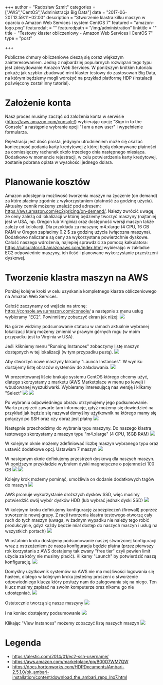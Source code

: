 +++
author = "Radosław Szmit"
categories = ["AWS","CentOS","Administracja Big Data"]
date = "2017-06-20T12:59:11+02:00"
description = "Stworzenie klastra kilku maszyn w oparciu o Amazon Web Services i system CentOS 7"
featured = "amazon-logo.png"
featuredalt = ""
featuredpath = "/img/administration"
linktitle = ""
title = "Testowy klaster obliczeniowy - Amazon Web Services i CentOS 7"
type = "post"

+++

Publiczne chmury obliczeniowe cieszą się coraz większym zainteresowaniem. Jedną z najbardziej popularnych rozwiązań tego typu jest zdecydowanie Amazon Web Services. W poniższym krótkim tutorialu pokażę jak szybko zbudować mini klaster testowy do zastosowań Big Data, na którym będziemy mogli wdrożyć na przykład platformę HDP (instalacji poświęcony został inny tutorial).

# Założenie konta

Nasz proces musimy zacząć od założenia konta w serwisie (https://aws.amazon.com/console/) wybierając opcję "Sign in to the Console" a następnie wybranie opcji "I am a new user" i wypełnienie formularza.

Rejestracja jest dość prosta, jedynym utrudnieniem może się okazać konieczność podania karty kredytowej z której będą dokonywane płatności za comiesięczny rachunek około trzeciego dnia następnego miesiąca. Dodatkowo w momencie rejestracji, w celu potwierdzenia karty kredytowej, zostanie pobrana opłata w wysokości jednego dolara.

# Planowanie kosztów

Amazon udostępnia możliwość tworzenia maszyn na życzenie (on demand) za które płacimy zgodnie z wykorzystaniem (płatność za godzinę użycia). Aktualny cennik możemy znaleźć pod adresem: https://aws.amazon.com/ec2/pricing/on-demand/. Należy zwrócić uwagę, że ceny zależą od lokalizacji w której będziemy tworzyć maszyny (najtaniej jest w USA, np. Oregon lub Virginia) oraz dostępność wersji maszyn także zależy od kolokacji. Dla przykładu za maszynę m4.xlarge (4 CPU, 16 GB RAM) w Oregon zapłacimy 0.2 $ za godzinę użycia (włącozna maszyna). Dodatkowo naliczane są ceny za wykorzystane powierzchnie dyskowe. Całość naszego wdrożenia, najlepiej sprawdzić za pomocą kalkulatora: https://calculator.s3.amazonaws.com/index.html wybierając w zakładce EC2 odpowiednie maszyny, ich ilość i planowane wykorzystanie przestrzeni dyskowej.

# Tworzenie klastra maszyn na AWS

Poniżej kolejne kroki w celu uzyskania kompletnego klastra obliczeniowego na Amazon Web Services.

Całość zaczynamy od wejścia na stronę: https://console.aws.amazon.com/console/ a następnie z menu usług wybieramy "EC2". Powinniśmy zobaczyć ekran jak niżej:
![](/img/aws-installing-cluster-with-centos/aws-ec2.png)

Na górze widzimy podsumowanie statusu w ramach aktualnie wybranej lokalizacji którą możemy zmienić w prawym górnych rogu (w moim przypadku jest to Virginia w USA).

Jeśli klikniemy menu "Running Instances" zobaczymy listę maszyn dostępnych w tej lokalizacji (w tym przypadku pustą).
![](/img/aws-installing-cluster-with-centos/aws-before-start-oregon.png)

Aby stworzyć nowe maszyny klikamy "Launch Instances". W wyniku dostajemy listę obrazów systemów do załadowania.
![](/img/aws-installing-cluster-with-centos/aws-machine-image.png)

W prezentowanej liście brakuje systemu CentOS którego chcemy użyć, dlatego skorzystamy z marketu (AWS Marketplace w menu po lewej) i wbudowanej wyszukiwarki. Wybieramy interesującą nas wersję i klikamy "Select"
![](/img/aws-installing-cluster-with-centos/aws-marketplace.png)
![](/img/aws-installing-cluster-with-centos/aws-marketplace2.png)

Po wybraniu odpowiedniego obrazu otrzymujemy jego podsumowanie. Warto przejrzeć zawarte tam informacje, gdyż możemy się dowiedzieć na przykład jak będzie się nazywał domyślny użytkownik na którego mamy się połączyć po SSH oraz czy obraz jest płatny
![](/img/aws-installing-cluster-with-centos/aws-centos.png)

Następnie przechodzimy do wybrania typu maszyny. Do naszego klastra testowego skorzystamy z maszyn typu "m4.xlarge" (4 CPU, 16GB RAM)
![](/img/aws-installing-cluster-with-centos/aws-instance-type.png)

W kolejnym oknie możemy zdefiniować liczbę maszyn wybranego typu oraz ustawić dodatkowe opcj. Ustawiam 7 maszyn
![](/img/aws-installing-cluster-with-centos/aws-instance-details.png)

W następnym oknie definiujemy przestrzeń dyskową dla naszych maszyn. W poniższym przykładzie wybrałem dyski magnetyczne o pojemności 100 GB
![](/img/aws-installing-cluster-with-centos/aws-storage.png)
![](/img/aws-installing-cluster-with-centos/aws-storage2.png)

Kolejny krok możemy pominąć, umożliwia on dodanie dodatkowych tagów do maszyn
![](/img/aws-installing-cluster-with-centos/aws-tags.png)

AWS promuje wykorzystanie droższych dysków SSD, więc musimy potwierdzić swój wybór dysków HDD (lub wybrać jednak dyski SSD)
![](/img/aws-installing-cluster-with-centos/aws-magnetic.png)

W kolejnym kroku definiujemy konfigurację zabezpieczeń (firewall) poprzez stworzenie nowej grupy. Z racji tworzenia klastra testowego otworzę cały ruch do tych maszyn (uwaga, w żadnym wypadku nie należy tego robić produkcyjnie, gdyż każdy będzie miał dostęp do naszych maszyn i usług na wszystkich portach)
![](/img/aws-installing-cluster-with-centos/aws-security.png)

W ostatnim kroku dostajemy podsumowanie naszej stworzonej konfiguracji wraz z ostrzeżeniem że nasza konfiguracja będzie płatna (przez pierwszy rok korzystania z AWS dostajemy tak zwany "free tier" czyli pewien limit użycia za który nie musimy płacić). Klikamy "Launch" by potwierdzić naszą konfigurację.
![](/img/aws-installing-cluster-with-centos/aws-review.png)

Domyślny użytkownik systemów na AWS nie ma możliwości logowania się hasłem, dlatego w kolejnym kroku jesteśmy proszeni o stworzenie odpowiedniego klucza który posłuży nam do zalogowania się na niego. Ten klucz musimy zapisać na swoim komputerze oraz nikomu go nie udostępniać.
![](/img/aws-installing-cluster-with-centos/aws-keypair.png)

Ostatecznie tworzą się nasze maszyny
![](/img/aws-installing-cluster-with-centos/aws-launch.png)

i na koniec dostajemy podsumowanie
![](/img/aws-installing-cluster-with-centos/aws-after-launch.png)

Klikając "View Instances" możemy zobaczyć listę naszych maszyn
![](/img/aws-installing-cluster-with-centos/aws-instances.png)


# Legenda
* https://alestic.com/2014/01/ec2-ssh-username/
* https://aws.amazon.com/marketplace/pp/B00O7WM7QW
* https://docs.hortonworks.com/HDPDocuments/Ambari-2.5.1.0/bk_ambari-installation/content/download_the_ambari_repo_lnx7.html

